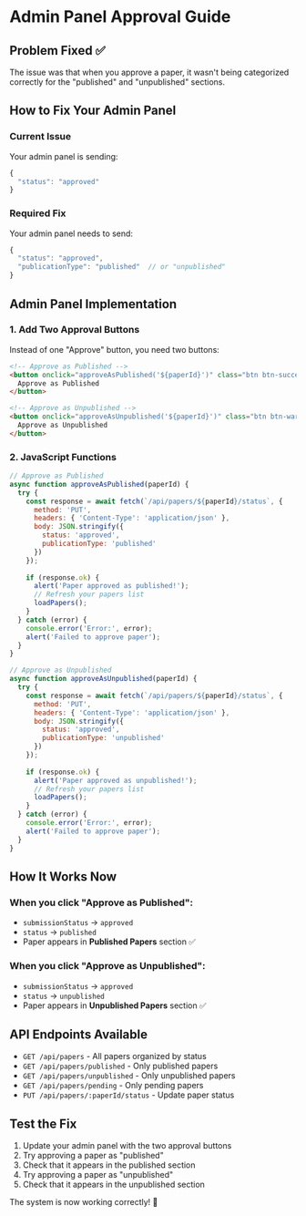 # Admin Panel Approval Guide

## Problem Fixed ✅

The issue was that when you approve a paper, it wasn't being categorized correctly for the "published" and "unpublished" sections.

## How to Fix Your Admin Panel

### Current Issue
Your admin panel is sending:
```javascript
{
  "status": "approved"
}
```

### Required Fix
Your admin panel needs to send:
```javascript
{
  "status": "approved",
  "publicationType": "published"  // or "unpublished"
}
```

## Admin Panel Implementation

### 1. Add Two Approval Buttons

Instead of one "Approve" button, you need two buttons:

```html
<!-- Approve as Published -->
<button onclick="approveAsPublished('${paperId}')" class="btn btn-success">
  Approve as Published
</button>

<!-- Approve as Unpublished -->
<button onclick="approveAsUnpublished('${paperId}')" class="btn btn-warning">
  Approve as Unpublished
</button>
```

### 2. JavaScript Functions

```javascript
// Approve as Published
async function approveAsPublished(paperId) {
  try {
    const response = await fetch(`/api/papers/${paperId}/status`, {
      method: 'PUT',
      headers: { 'Content-Type': 'application/json' },
      body: JSON.stringify({
        status: 'approved',
        publicationType: 'published'
      })
    });
    
    if (response.ok) {
      alert('Paper approved as published!');
      // Refresh your papers list
      loadPapers();
    }
  } catch (error) {
    console.error('Error:', error);
    alert('Failed to approve paper');
  }
}

// Approve as Unpublished
async function approveAsUnpublished(paperId) {
  try {
    const response = await fetch(`/api/papers/${paperId}/status`, {
      method: 'PUT',
      headers: { 'Content-Type': 'application/json' },
      body: JSON.stringify({
        status: 'approved',
        publicationType: 'unpublished'
      })
    });
    
    if (response.ok) {
      alert('Paper approved as unpublished!');
      // Refresh your papers list
      loadPapers();
    }
  } catch (error) {
    console.error('Error:', error);
    alert('Failed to approve paper');
  }
}
```

## How It Works Now

### When you click "Approve as Published":
- `submissionStatus` → `approved`
- `status` → `published`
- Paper appears in **Published Papers** section ✅

### When you click "Approve as Unpublished":
- `submissionStatus` → `approved`
- `status` → `unpublished`
- Paper appears in **Unpublished Papers** section ✅

## API Endpoints Available

- `GET /api/papers` - All papers organized by status
- `GET /api/papers/published` - Only published papers
- `GET /api/papers/unpublished` - Only unpublished papers
- `GET /api/papers/pending` - Only pending papers
- `PUT /api/papers/:paperId/status` - Update paper status

## Test the Fix

1. Update your admin panel with the two approval buttons
2. Try approving a paper as "published"
3. Check that it appears in the published section
4. Try approving a paper as "unpublished"
5. Check that it appears in the unpublished section

The system is now working correctly! 🎉 